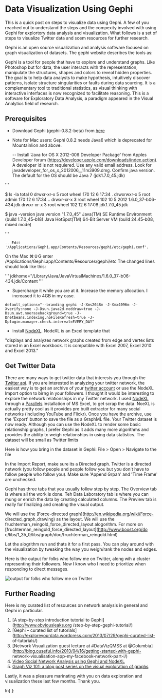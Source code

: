 
# Data Visualization Using Gephi

This is a quick post on steps to visualize data using Gephi.  A few of you
reached out to understand the steps and the compexity involved with using Gephi
for explortory data analysis and visualization.  What follows is a set of steps
to visualize Twitter data and soem resources for further research.

Gephi is an open source visualization and analysis software focused on graph
visualization of datasets. The gephi website describes the tools as:

Gephi is a tool for people that have to explore and understand graphs. Like Photoshop but for data, the user interacts with the representation, manipulate the structures, shapes and colors to reveal hidden properties. The goal is to help data analysts to make hypothesis, intuitively discover patterns, isolate structure singularities or faults during data sourcing. It is a complementary tool to traditional statistics, as visual thinking with interactive interfaces is now recognized to facilitate reasoning. This is a software for Exploratory Data Analysis, a paradigm appeared in the Visual Analytics field of research.

## Prerequisites

- Download Gephi (gephi-0.8.2-beta) from [here](https://gephi.org/)
- Note for Mac users:  Gephi 0.8.2 needs Java6 which is deprecated for
Mountainlion and above.

    -- Install 'Java for OS X 2012-006 Developer Package' from Apples Developer
forum (https://developer.apple.com/downloads/index.action).  A developer id is
not requiered.  Use any valid email address.  Look for
javadeveloper_for_os_x_2012006__11m3909.dmg.  Confirm java version.  The default
for the OS should be Java 7 (jdk1.7.0_45.jdk)



'''

$ ls -la
total 0
drwxr-xr-x  5 root  wheel  170 12  6 17:34 .
drwxrwxr-x  5 root  admin  170 12  6 17:34 ..
drwxr-xr-x  3 root  wheel  102 10  5  2012 1.6.0_37-b06-434.jdk
drwxr-xr-x  3 root  wheel  102 12  6 17:08 jdk1.7.0_45.jdk

$ java -version
java version &quot;1.7.0_45&quot;
Java(TM) SE Runtime Environment (build 1.7.0_45-b18)
Java HotSpot(TM) 64-Bit Server VM (build 24.45-b08, mixed mode)

'''


    -- Edit '/Applications/Gephi.app/Contents/Resources/gephi/etc/gephi.conf'.
On the Mac ⌘⇧G enter /Applications/Gephi.app/Contents/Resources/gephi/etc
    The changed lines should look like this:

'''
jdkhome=&quot;/Library/Java/JavaVirtualMachines/1.6.0_37-b06-434.jdk/Content
'''

- Supercharge it while you are at it.  Increase the memory allocation.  I
increased it to 4GB in my case.

```
default_options="--branding gephi -J-Xms2048m -J-Xmx4096m -J-Xverify:none -J-Dsun.java2d.noddraw=true -J-Dsun.awt.noerasebackground=true -J-Dnetbeans.indexing.noFileRefresh=true -J-Dplugin.manager.check.interval=EVERY_DAY"
```

- Install [NodeXL](http://nodexl.codeplex.com/releases/view/117659).  NodeXL is
an Excel template that

"displays and analyzes network graphs created from edge and vertex lists stored in an Excel workbook. It is compatible with Excel 2007, Excel 2010 and Excel 2013."

## Get Twitter Data

There are many ways to get twitter data that interests you through the [Twitter
api](https://dev.twitter.com/docs/streaming-apis/streams/public).  If you are
interested in analyzing your twitter network, the easiest way is to get an
archive of your [twitter account](https://twitter.com/settings/account) or use
the NodeXL Import option to birng in your followers.
I thought it would be interesting to explore the network relationships in my
Twitter network.  I used [NodeXL](http://nodexl.codeplex.com/) through a
[Parallels](http://www.parallels.com/) installation of MS Excel, to get scrap
the data.  NoeXL is actually pretty cool as it provides pre built extractor for
many social networks (including YouTube and Flickr).  Once you have the archive,
use the 'Export' button to save the file as a GraphML file.  Your Twitter
dataset is now ready.  Although you can use the NodeXL to render some basic
relationship graphs, I prefer Gephi as it adds many more algorithms and provides
the ability to weigh relationships in using data statistics.  The dataset will
be small as Twitter limits

Here is how you bring in the dataset in Gephi: File > Open > Navigate to the
file

In the Import Report, make sure its a Directed graph.  Twitter is a directed
network (you follow people and people follow you but you don't have to follow
people who follow you).  Make sure 'Append Grpah' and 'Time Frame' are
unchecked.

Gephi has three tabs that you usually follow step by step.  The Overview tab is
where all the work is done.  Teh Data Laboratory tab is where you can mung or
enrich the data by creating calculated columns.  The Preview tab is really for
finalizing and creating the visual output.

We will use the [Force-directed graph](http://en.wikipedia.org/wiki/Force-
directed_graph_drawing) as the layout.  We will use the
fruchterman_reingold_force_directed_layout alogorithm.
For more on [fruchterman_reingold_force_directed_layout](http://www.boost.org/do
c/libs/1_35_0/libs/graph/doc/fruchterman_reingold.html)

Let the alogrithm run and thats it for a first pass.  You can play around with
the visualization by tweaking the way you weigh/rank the nodes and edges.

Here is the output for folks who follow me on
Twitter, along wih
a cluster representing their followers.  Now I know who I need to prioritize
when responding to direct messages.

![output for folks who follow me on
Twitter](https://dl.dropboxusercontent.com/u/10381353/blogPost3.png)


## Further Reading

Here is my curated list of resources on network analysis in general and Gephi in
particular.

1.  [A step-by-step introduction tutorial to Gephi](http://www.obviousleaks.org
/step-by-step-gephi-tutorial/)
2.  [Gephi – curated list of
tutorials](http://exploreyourdata.wordpress.com/2013/07/29/gephi-curated-list-
of-tutorials/)
3.  [Network Visualization guest lecture at #DataVizQMSS at
@Columbia](http://blog.ouseful.info/2010/04/16/getting-started-with-gephi-
network-visualisation-app-my-facebook-network-part-i/)
4.  [Video Social Network Analysis using Gephi and
NodeXL](https://www.youtube.com/watch?v=hN3-wTOxrsY)
5.  [Graph Viz 101: a blog post series on the visual exploration of
graphs](http://linkurio.us/graph-viz-101/)

Lastly, it was a pleasure marinating with you on data exploration and
visualization these last few months.  Thank you.

In[ ]:

```

```
